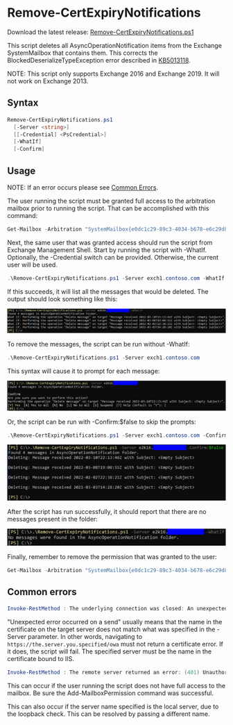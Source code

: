 # Remove-CertExpiryNotifications

Download the latest release: [Remove-CertExpiryNotifications.ps1](https://github.com/microsoft/CSS-Exchange/releases/latest/download/Remove-CertExpiryNotifications.ps1)

This script deletes all AsyncOperationNotification items from the Exchange SystemMailbox that contains them. This corrects the BlockedDeserializeTypeException error described in [KB5013118](https://support.microsoft.com/kb/5013118).

NOTE: This script only supports Exchange 2016 and Exchange 2019. It will not work on Exchange 2013.

## Syntax

```powershell
Remove-CertExpiryNotifications.ps1
  [-Server <string>]
  [[-Credential] <PsCredential>]
  [-WhatIf]
  [-Confirm]
```

## Usage

NOTE: If an error occurs please see [Common Errors](#common-errors).

The user running the script must be granted full access to the arbitration mailbox prior to running the script. That can be accomplished with this command:

```powershell
Get-Mailbox -Arbitration "SystemMailbox{e0dc1c29-89c3-4034-b678-e6c29d823ed9}" | Add-MailboxPermission -User SomeAdmin -AccessRights FullAccess
```

Next, the same user that was granted access should run the script from Exchange Management Shell. Start by running the script with -WhatIf. Optionally, the -Credential switch can be provided. Otherwise, the current user will be used.

```powershell
.\Remove-CertExpiryNotifications.ps1 -Server exch1.contoso.com -WhatIf
```

If this succeeds, it will list all the messages that would be deleted. The output should look something like this:

![Example output](Remove-CertExpiryNotifications1.png)

To remove the messages, the script can be run without -WhatIf:

```powershell
.\Remove-CertExpiryNotifications.ps1 -Server exch1.contoso.com
```

This syntax will cause it to prompt for each message:

![Example output](Remove-CertExpiryNotifications2.png)

Or, the script can be run with -Confirm:$false to skip the prompts:

```powershell
.\Remove-CertExpiryNotifications.ps1 -Server exch1.contoso.com -Confirm:$false
```

![Example output](Remove-CertExpiryNotifications3.png)

After the script has run successfully, it should report that there are no messages present in the folder:

![Example output](Remove-CertExpiryNotifications4.png)

Finally, remember to remove the permission that was granted to the user:

```powershell
Get-Mailbox -Arbitration "SystemMailbox{e0dc1c29-89c3-4034-b678-e6c29d823ed9}" | Remove-MailboxPermission -User SomeAdmin -AccessRights FullAccess
```

## Common errors

```powershell
Invoke-RestMethod : The underlying connection was closed: An unexpected error occurred on a send.
```

"Unexpected error occurred on a send" usually means that the name in the certificate on the target server does not match what was specified in the -Server parameter. In other words, navigating to `https://the.server.you.specified/owa` must not return a certificate error. If it does, the script will fail. The specified server must be the name in the certificate bound to IIS.

```powershell
Invoke-RestMethod : The remote server returned an error: (401) Unauthorized.
```

This can occur if the user running the script does not have full access to the mailbox. Be sure the Add-MailboxPermission command was successful.

This can also occur if the server name specified is the local server, due to the loopback check. This can be resolved by passing a different name.
